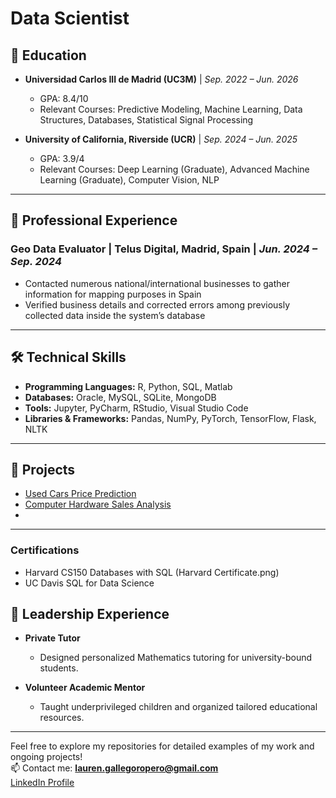 # Data Scientist

## 🏫 Education  
- **Universidad Carlos III de Madrid (UC3M)** | *Sep. 2022 – Jun. 2026*  
  - GPA: 8.4/10  
  - Relevant Courses: Predictive Modeling, Machine Learning, Data Structures, Databases, Statistical Signal Processing  

- **University of California, Riverside (UCR)** | *Sep. 2024 – Jun. 2025*  
  - GPA: 3.9/4  
  - Relevant Courses: Deep Learning (Graduate), Advanced Machine Learning (Graduate), Computer Vision, NLP  

---

## 💼 Professional Experience  
### **Geo Data Evaluator** | Telus Digital, Madrid, Spain | *Jun. 2024 – Sep. 2024*  
- Contacted numerous national/international businesses to gather information for mapping purposes in Spain
- Verified business details and corrected errors among previously collected data inside the system’s database  

---

## 🛠 Technical Skills  
- **Programming Languages:** R, Python, SQL, Matlab  
- **Databases:** Oracle, MySQL, SQLite, MongoDB  
- **Tools:** Jupyter, PyCharm, RStudio, Visual Studio Code  
- **Libraries & Frameworks:** Pandas, NumPy, PyTorch, TensorFlow, Flask, NLTK  

---

## 📂 Projects  
- [Used Cars Price Prediction](https://github.com/LaurenGallego/Used-Cars-Price-Prediction) 
- [Computer Hardware Sales Analysis](https://github.com/LaurenGallego/Computer-Hardware-Sales-Analysis-PowerBI-Report)
- 
---
### Certifications
- Harvard CS150 Databases with SQL
(Harvard Certificate.png)
- UC Davis SQL for Data Science
## 🌟 Leadership Experience  
- **Private Tutor** 
  - Designed personalized Mathematics tutoring for university-bound students.  

- **Volunteer Academic Mentor** 
  - Taught underprivileged children and organized tailored educational resources.  

---

Feel free to explore my repositories for detailed examples of my work and ongoing projects!  
📫 Contact me: **lauren.gallegoropero@gmail.com**  
[LinkedIn Profile](http://www.linkedin.com/in/lauren-gallego-ropero)  

